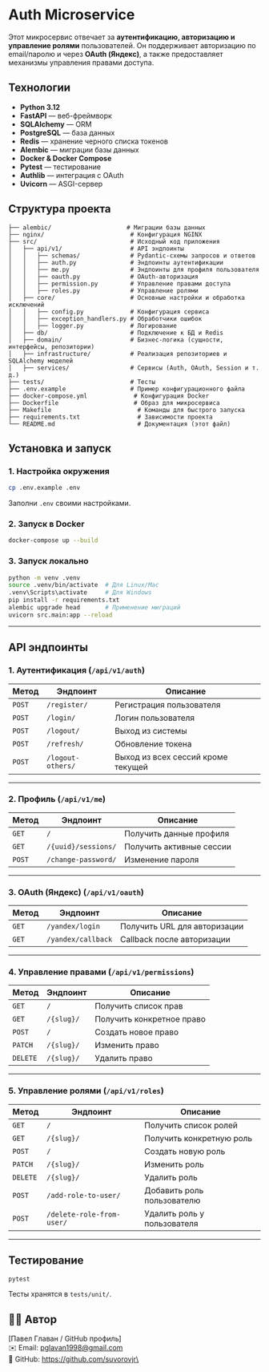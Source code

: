 # **Auth Microservice**

Этот микросервис отвечает за **аутентификацию, авторизацию и управление ролями** пользователей. Он поддерживает авторизацию по email/паролю и через **OAuth (Яндекс)**, а также предоставляет механизмы управления правами доступа.  

## **Технологии**
- **Python 3.12**  
- **FastAPI** — веб-фреймворк  
- **SQLAlchemy** — ORM  
- **PostgreSQL** — база данных  
- **Redis** — хранение черного списка токенов  
- **Alembic** — миграции базы данных  
- **Docker & Docker Compose**  
- **Pytest** — тестирование  
- **Authlib** — интеграция с OAuth  
- **Uvicorn** — ASGI-сервер  

## **Структура проекта**
```plaintext
├── alembic/                     # Миграции базы данных
├── nginx/                        # Конфигурация NGINX
├── src/                          # Исходный код приложения
│   ├── api/v1/                   # API эндпоинты
│   │   ├── schemas/              # Pydantic-схемы запросов и ответов
│   │   ├── auth.py               # Эндпоинты аутентификации
│   │   ├── me.py                 # Эндпоинты для профиля пользователя
│   │   ├── oauth.py              # OAuth-авторизация
│   │   ├── permission.py         # Управление правами доступа
│   │   ├── roles.py              # Управление ролями
│   ├── core/                     # Основные настройки и обработка исключений
│   │   ├── config.py             # Конфигурация сервиса
│   │   ├── exception_handlers.py # Обработчики ошибок
│   │   ├── logger.py             # Логирование
│   ├── db/                       # Подключение к БД и Redis
│   ├── domain/                   # Бизнес-логика (сущности, интерфейсы, репозитории)
│   ├── infrastructure/           # Реализация репозиториев и SQLAlchemy моделей
│   ├── services/                 # Сервисы (Auth, OAuth, Session и т. д.)
├── tests/                        # Тесты 
├── .env.example                  # Пример конфигурационного файла
├── docker-compose.yml             # Конфигурация Docker
├── Dockerfile                     # Образ для микросервиса
├── Makefile                        # Команды для быстрого запуска
├── requirements.txt                # Зависимости проекта
└── README.md                       # Документация (этот файл)
```

## **Установка и запуск**
### **1. Настройка окружения**
```bash
cp .env.example .env
```
Заполни `.env` своими настройками.

### **2. Запуск в Docker**
```bash
docker-compose up --build
```

### **3. Запуск локально**
```bash
python -m venv .venv
source .venv/bin/activate  # Для Linux/Mac
.venv\Scripts\activate     # Для Windows
pip install -r requirements.txt
alembic upgrade head       # Применение миграций
uvicorn src.main:app --reload
```

---

## **API эндпоинты**
### **1. Аутентификация (`/api/v1/auth`)**
| Метод  | Эндпоинт          | Описание |
|--------|------------------|----------|
| `POST` | `/register/`     | Регистрация пользователя |
| `POST` | `/login/`        | Логин пользователя |
| `POST` | `/logout/`       | Выход из системы |
| `POST` | `/refresh/`      | Обновление токена |
| `POST` | `/logout-others/`| Выход из всех сессий кроме текущей |

---

### **2. Профиль (`/api/v1/me`)**
| Метод  | Эндпоинт                     | Описание |
|--------|-----------------------------|----------|
| `GET`  | `/`                         | Получить данные профиля |
| `GET`  | `/{uuid}/sessions/`         | Получить активные сессии |
| `POST` | `/change-password/`         | Изменение пароля |

---

### **3. OAuth (Яндекс) (`/api/v1/oauth`)**
| Метод  | Эндпоинт               | Описание |
|--------|-----------------------|----------|
| `GET`  | `/yandex/login`       | Получить URL для авторизации |
| `GET`  | `/yandex/callback`    | Callback после авторизации |

---

### **4. Управление правами (`/api/v1/permissions`)**
| Метод  | Эндпоинт            | Описание |
|--------|--------------------|----------|
| `GET`  | `/`                | Получить список прав |
| `GET`  | `/{slug}/`         | Получить конкретное право |
| `POST` | `/`                | Создать новое право |
| `PATCH`| `/{slug}/`         | Изменить право |
| `DELETE` | `/{slug}/`       | Удалить право |

---

### **5. Управление ролями (`/api/v1/roles`)**
| Метод  | Эндпоинт                  | Описание |
|--------|--------------------------|----------|
| `GET`  | `/`                      | Получить список ролей |
| `GET`  | `/{slug}/`               | Получить конкретную роль |
| `POST` | `/`                      | Создать новую роль |
| `PATCH`| `/{slug}/`               | Изменить роль |
| `DELETE` | `/{slug}/`             | Удалить роль |
| `POST` | `/add-role-to-user/`     | Добавить роль пользователю |
| `POST` | `/delete-role-from-user/` | Удалить роль у пользователя |

---

## **Тестирование**
```bash
pytest
```
Тесты хранятся в `tests/unit/`.

## 👨‍💻 **Автор**

[Павел Главан / GitHub профиль]\
✉️ Email: pglavan1998@gmail.com\
🚀 GitHub: https://github.com/suvorovjr\
